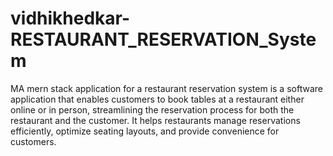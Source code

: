 # vidhikhedkar-RESTAURANT_RESERVATION_System
MA mern stack application for a restaurant reservation system is a software application that enables customers to book tables at a restaurant either online or in person, streamlining the reservation process for both the restaurant and the customer. It helps restaurants manage reservations efficiently, optimize seating layouts, and provide convenience for customers. 

